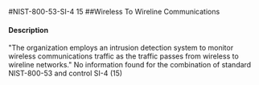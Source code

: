 #NIST-800-53-SI-4 15
##Wireless To Wireline Communications
#### Description
"The organization employs an intrusion detection system to monitor wireless communications traffic as the traffic passes from wireless to wireline networks."
No information found for the combination of standard NIST-800-53 and control SI-4 (15)
